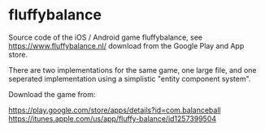 # fluffybalance

Source code of the iOS / Android game fluffybalance, see https://www.fluffybalance.nl/ download from the Google Play and App store.

There are two implementations for the same game, one large file, and one seperated implementation using a simplistic "entity component system". 

Download the game from:

https://play.google.com/store/apps/details?id=com.balanceball
https://itunes.apple.com/us/app/fluffy-balance/id1257399504

